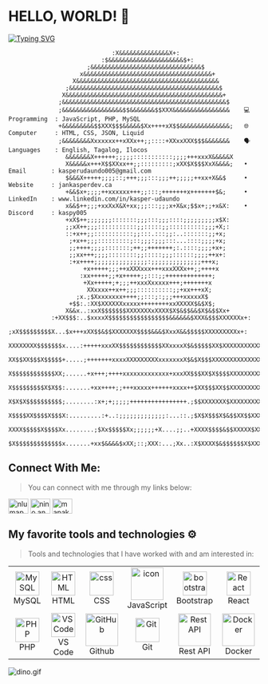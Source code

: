 # HELLO, WORLD! 👋

[![Typing SVG](https://readme-typing-svg.demolab.com?font=Fira+Code&duration=4998&pause=1000&color=F7AAC4&width=435&lines=Hello%2C+I'm+Jan+Kasper+Udaundo;Web+Developer)](https://git.io/typing-svg)

```
                             :X&&&&&&&&&&&&&&X+:
                          :$&&&&&&&&&&&&&&&&&&&&&$+:
                      ;&&&&&&&&&&&&&&&&&&&&&&&&&&&&&&&$
                    x&&&&&&&&&&&&&&&&&&&&&&&&&&&&&&&&&&&&+
                  X&&&&&&&&&&&&&&&&&&&&&&&&&&&&&&&&&&&&&&&&
                ;&&&&&&&&&&&&&&&&&&&&&&&&&&&&&&&&&&&&&&&&&&$
               X&&&&&&&&&&&&&&&&&&&&&&&&&&&&&&&&&&&&&&&&&&&&+
              ;&&&&&&&&&&&&&&&&&&&&&&&&&&&&&&&&&&&&&&&&&&&&&&$
              ;&&&&&&&&&&&&&&&&&$$&&&&&&&$$XXX&&&&&&&&&&&&&&&&    💻 Programming  : JavaScript, PHP, MySQL
              +&&&&&&&&&$$XXX$$$&&&&&$Xx++++xX$$&&&&&&&&&&&&&&;   🌐 Computer     : HTML, CSS, JSON, Liquid
              ;&&&&&&&&Xxxxxxx++xXXx++;;::::+XXxxXXX$$$&&&&&&&    🗣️ Languages    : English, Tagalog, Ilocos
                &&&&&&&X++++++;;;;;:::::::::::;;;;+++xxxX&&&&&X
                X&&&&&x+++X$$XXxx++;;:::::::::;xXX$X$$$XxX&&&&;   • Email       : kasperudaundo005@gmail.com
                $&&&X+++++;;;;::;+++;;;:::;;;++;;;;;++xx+X&&$     • Website     : jankasperdev.ca
                +&&$x+;;;;++xxxxxx+++;;:::;+++++++x+++++++$&;     • LinkedIn    : www.linkedin.com/in/kasper-udaundo
                x&&$++;;;+xxXxX&X+xx;;;:::;;;x+X&x;$$x+;;+x&X:    • Discord     : kaspy005
                +xX$++;;;;;;;:::::::;;;:::;;;::::;;;;;;;;;x$X:
                ;;xX++;;;:::::::::::;;:::::;;::::::::::;;;+X;:
                ::+x++;;:::::::::::;;:::.:::;;:..:::::::;;+x;
                 ;+x++;;;:::::::::;::;;;:;;;:::...::::;;;;+x;
                 ;;++++;;;;:::::::;++;;+++++++;:.::::;;;;+x+;
                 ;;xx+++;;;;::::::::;;:::::;;;::::::;;;;++x+:
                 :+x++++;;;;;;;;;;;;;;;:;;;;;;;;;;;;;;+++x;
                     +x+++++;;;++xXXXxxx+++xxxXXXx++;;++++x
                    :xx+++++;;+x+++++;;:::;;+++++++++++++;
                     +Xx+++++;+;;;++xxxXxxxxx+++;+++++++x
                      XXxxxx++x++;;;::::::::::;;+xx+++xX;
                   ;x.;$Xxxxxxxx++++;;:::;:;;;+++xxxxxX$
                 +$$:.:XX$XXXXXXxxxxx++++++++xxXXXXX$&$X$;
                X&&x..:xxX$$$$$$$XXXXXXXxXXXX$X$&$$&&$X$&$$Xx+
            :+XX$$$:..$xxxxX$$$$$$$$$$$$$$$$$&&&&&&$XXX&$$$XXXXXXx+:
      ;xX$$$$$$$$$X...$x+++xXX$$&$$XXXXXXX$$$$&&&$XxxX&&$$$$$XXXXXXXXXx+:
   XXXXXXXX$$$$$$$x....:+++++xxxXX$$$$$$$$$$$$XXxxxxX$&$$$$$XX$XXXXXXXXXXX
   XX$$XX$$$X$$$$$+.....;+++++++xxxxXXXXXXXXXxxxxxxxX$&$X$$$XXXXXXXXXXXXXX
   X$$$$$$$$$$$$XX;......+x+++;++++xxxxxxxxxxxxx+xxxXX$$$XX$X$$$$XXXXXXXXX
   X$$$$$$$$$X$X$$:.......+xx++++;;+++xxxxx++++++xxxx++$XX$$$XX$$XXXXXXXXX
   X$X$X$$$$$$$$$$;........:x+;+;;;;;++++++++++++++++.;$$XXXXXXX$XXXXXXXXX
   X$$$$XX$$$$X$$$X:.........:+..:;;;;;;;;;;;;;:...::.;$X$X$$$X$&$$XX$$XXX
   XXXX$$$$$X$$$$Xx........;$Xx$$$$$Xx;;;;;;+X....;;..+XXXX$$$$&$$XXXXX$XX
   $X$$$$$$$$$$$$$x.......+xx$&&&&$xXX;::;XXX:...;Xx..:X$XXXX$&$$$$$$X$XXX
```

## Connect With Me:

> You can connect with me through my links below:

<p align="left">
<a href="https://www.linkedin.com/in/kasper-udaundo" target="blank"><img align="center" src="https://raw.githubusercontent.com/rahuldkjain/github-profile-readme-generator/master/src/images/icons/Social/linked-in-alt.svg" alt="nlumapac" height="30" width="40" /></a>
<a href="https://www.facebook.com/404.tinsanity05/" target="blank"><img align="center" src="https://raw.githubusercontent.com/rahuldkjain/github-profile-readme-generator/master/src/images/icons/Social/facebook.svg" alt="nino.angelo.lumapac" height="30" width="40" /></a>
<a href="https://www.instagram.com/tabachoikaspy/" target="blank"><img align="center" src="https://raw.githubusercontent.com/rahuldkjain/github-profile-readme-generator/master/src/images/icons/Social/instagram.svg" alt="mapaks13" height="30" width="40" /></a>
</p>

## My favorite tools and technologies ⚙️

> Tools and technologies that I have worked with and am interested in:

<table align="center">
  <tr>
    <td align="center" width="96">
        <img src="https://skillicons.dev/icons?i=mysql" width="48" height="48" alt="MySQL" />
      <br>MySQL
    </td>
    <td align="center" width="96">
        <img src="https://skillicons.dev/icons?i=html" width="48" height="48" alt="HTML" />
      <br>HTML
    </td>
    <td align="center" width="96">
        <img src="https://skillicons.dev/icons?i=css" width="48" height="48" alt="css" />
      <br>CSS
    </td>
    <td align="center" width="96">
        <img src="https://techstack-generator.vercel.app/js-icon.svg" alt="icon" width="65" height="65" />
      <br>JavaScript
    </td>
    <td align="center" width="96">
        <img src="https://skillicons.dev/icons?i=bootstrap" width="48" height="48" alt="bootstrap" />
      <br>Bootstrap
    </td>
    <td align="center" width="96">
        <img src="https://skillicons.dev/icons?i=react" width="48" height="48" alt="React" />
      <br>React
    </td>
  </tr>
  <tr>
    <td align="center" width="96">
        <img src="https://skillicons.dev/icons?i=php" width="48" height="48" alt="PHP" />
      <br>PHP
    </td>
    <td align="center" width="96">
        <img src="https://skillicons.dev/icons?i=vscode" width="48" height="48" alt="VS Code" />
      <br>VS Code
    </td>
    <td align="center" width="96">
        <img src="https://techstack-generator.vercel.app/github-icon.svg" width="65" height="65" alt="GitHub" />
      <br>Github
    </td>
    <td align="center" width="96">
        <img src="https://skillicons.dev/icons?i=git" width="48" height="48" alt="Git" />
      <br>Git
    </td>
    <td align="center" width="96">
        <img src="https://techstack-generator.vercel.app/restapi-icon.svg" width="65" height="65" alt="Rest API" />
      <br>Rest API
    </td>
    <td align="center" width="96">
        <img src="https://techstack-generator.vercel.app/docker-icon.svg" width="65" height="65" alt="Docker" />
      <br>Docker
    </td>
  </tr>
</table>

<img data-target="animated-image.replacedImage" alt="dino.gif" class="AnimatedImagePlayer-animatedImage" src="https://github.com/saadeghi/saadeghi/raw/master/dino.gif" style="display: block; opacity: 1;">
